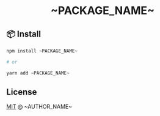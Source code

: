 <h1 align="center">
  ~PACKAGE_NAME~
</h1>

## 📦 Install

```sh
npm install ~PACKAGE_NAME~

# or

yarn add ~PACKAGE_NAME~
```

<!--

## ⚡️ Quick start

## 📚 Documentation

Visit the [full documentation](~TODO~) to know more.

-->

## License

[MIT](LICENSE) @ ~AUTHOR_NAME~
